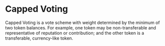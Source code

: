 # Capped Voting

Capped Voting is a vote scheme with weight determined by the minimum of two token balances. For example, one token may be non-transferable and representative of reputation or contribution; and the other token is a transferable, currency-like token.
